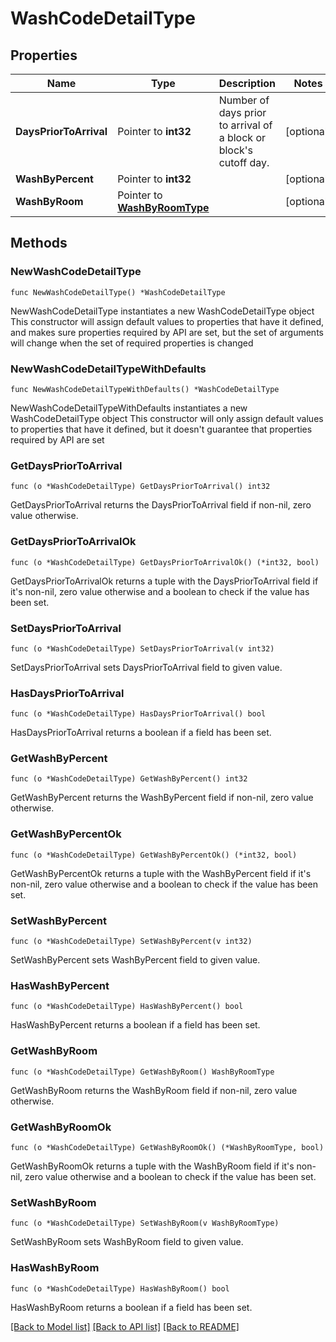 # WashCodeDetailType

## Properties

Name | Type | Description | Notes
------------ | ------------- | ------------- | -------------
**DaysPriorToArrival** | Pointer to **int32** | Number of days prior to arrival of a block or block&#39;s cutoff day. | [optional] 
**WashByPercent** | Pointer to **int32** |  | [optional] 
**WashByRoom** | Pointer to [**WashByRoomType**](WashByRoomType.md) |  | [optional] 

## Methods

### NewWashCodeDetailType

`func NewWashCodeDetailType() *WashCodeDetailType`

NewWashCodeDetailType instantiates a new WashCodeDetailType object
This constructor will assign default values to properties that have it defined,
and makes sure properties required by API are set, but the set of arguments
will change when the set of required properties is changed

### NewWashCodeDetailTypeWithDefaults

`func NewWashCodeDetailTypeWithDefaults() *WashCodeDetailType`

NewWashCodeDetailTypeWithDefaults instantiates a new WashCodeDetailType object
This constructor will only assign default values to properties that have it defined,
but it doesn't guarantee that properties required by API are set

### GetDaysPriorToArrival

`func (o *WashCodeDetailType) GetDaysPriorToArrival() int32`

GetDaysPriorToArrival returns the DaysPriorToArrival field if non-nil, zero value otherwise.

### GetDaysPriorToArrivalOk

`func (o *WashCodeDetailType) GetDaysPriorToArrivalOk() (*int32, bool)`

GetDaysPriorToArrivalOk returns a tuple with the DaysPriorToArrival field if it's non-nil, zero value otherwise
and a boolean to check if the value has been set.

### SetDaysPriorToArrival

`func (o *WashCodeDetailType) SetDaysPriorToArrival(v int32)`

SetDaysPriorToArrival sets DaysPriorToArrival field to given value.

### HasDaysPriorToArrival

`func (o *WashCodeDetailType) HasDaysPriorToArrival() bool`

HasDaysPriorToArrival returns a boolean if a field has been set.

### GetWashByPercent

`func (o *WashCodeDetailType) GetWashByPercent() int32`

GetWashByPercent returns the WashByPercent field if non-nil, zero value otherwise.

### GetWashByPercentOk

`func (o *WashCodeDetailType) GetWashByPercentOk() (*int32, bool)`

GetWashByPercentOk returns a tuple with the WashByPercent field if it's non-nil, zero value otherwise
and a boolean to check if the value has been set.

### SetWashByPercent

`func (o *WashCodeDetailType) SetWashByPercent(v int32)`

SetWashByPercent sets WashByPercent field to given value.

### HasWashByPercent

`func (o *WashCodeDetailType) HasWashByPercent() bool`

HasWashByPercent returns a boolean if a field has been set.

### GetWashByRoom

`func (o *WashCodeDetailType) GetWashByRoom() WashByRoomType`

GetWashByRoom returns the WashByRoom field if non-nil, zero value otherwise.

### GetWashByRoomOk

`func (o *WashCodeDetailType) GetWashByRoomOk() (*WashByRoomType, bool)`

GetWashByRoomOk returns a tuple with the WashByRoom field if it's non-nil, zero value otherwise
and a boolean to check if the value has been set.

### SetWashByRoom

`func (o *WashCodeDetailType) SetWashByRoom(v WashByRoomType)`

SetWashByRoom sets WashByRoom field to given value.

### HasWashByRoom

`func (o *WashCodeDetailType) HasWashByRoom() bool`

HasWashByRoom returns a boolean if a field has been set.


[[Back to Model list]](../README.md#documentation-for-models) [[Back to API list]](../README.md#documentation-for-api-endpoints) [[Back to README]](../README.md)


